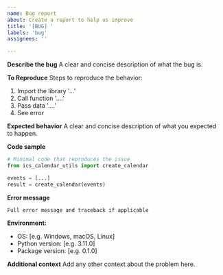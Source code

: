 ```yaml
---
name: Bug report
about: Create a report to help us improve
title: '[BUG] '
labels: 'bug'
assignees: ''

---
```


**Describe the bug**
A clear and concise description of what the bug is.

**To Reproduce**
Steps to reproduce the behavior:
1. Import the library '...'
2. Call function '....'
3. Pass data '....'
4. See error

**Expected behavior**
A clear and concise description of what you expected to happen.

**Code sample**
```python
# Minimal code that reproduces the issue
from ics_calendar_utils import create_calendar

events = [...]
result = create_calendar(events)
```

**Error message**
```
Full error message and traceback if applicable
```

**Environment:**
 - OS: [e.g. Windows, macOS, Linux]
 - Python version: [e.g. 3.11.0]
 - Package version: [e.g. 0.1.0]

**Additional context**
Add any other context about the problem here.
